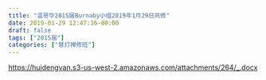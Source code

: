 ```yaml
---
title: "温哥华2015届Burnaby小组2019年1月29日共修"
date: 2019-01-29 12:47:16-08:00
draft: false
tags: ["2015届"]
categories: ["慧灯禅修班"]
---
```

https://huidengvan.s3-us-west-2.amazonaws.com/attachments/264/_.docx
